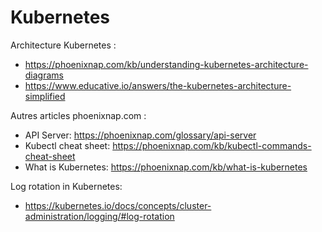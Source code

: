 # Kubernetes

Architecture Kubernetes :

- https://phoenixnap.com/kb/understanding-kubernetes-architecture-diagrams
- https://www.educative.io/answers/the-kubernetes-architecture-simplified

Autres articles phoenixnap.com :

- API Server: https://phoenixnap.com/glossary/api-server
- Kubectl cheat sheet: https://phoenixnap.com/kb/kubectl-commands-cheat-sheet
- What is Kubernetes: https://phoenixnap.com/kb/what-is-kubernetes

Log rotation in Kubernetes:
- https://kubernetes.io/docs/concepts/cluster-administration/logging/#log-rotation
